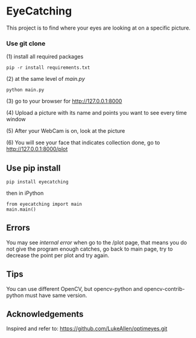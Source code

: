 # EyeCatching
This project is to find where your eyes are looking at on a specific picture.

### Use git clone
(1) install all required packages

```angular2html
pip -r install requirements.txt
```

(2) at the same level of *main.py*

```angular2html
python main.py
```

(3) go to your browser for http://127.0.0.1:8000

(4) Upload a picture with its name and points you want to see every time window

(5) After your WebCam is on, look at the picture

(6) You will see your face that indicates collection done, go to http://127.0.0.1:8000/plot

## Use pip install

```angular2html
pip install eyecatching
```

then in iPython
```angular2html
from eyecatching import main
main.main()
```

## Errors
You may see *internal error* when go to the /plot page, that means you do not give the program enough catches, go back to main page, try to decrease the point per plot and try again.

## Tips
You can use different OpenCV, but opencv-python and opencv-contrib-python must have same version.

## Acknowledgements
Inspired and refer to: https://github.com/LukeAllen/optimeyes.git
